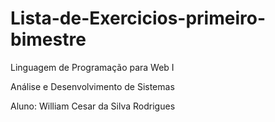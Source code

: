 # Lista-de-Exercicios-primeiro-bimestre
Linguagem de Programação para Web I

Análise e Desenvolvimento de Sistemas

Aluno: William Cesar da Silva Rodrigues
